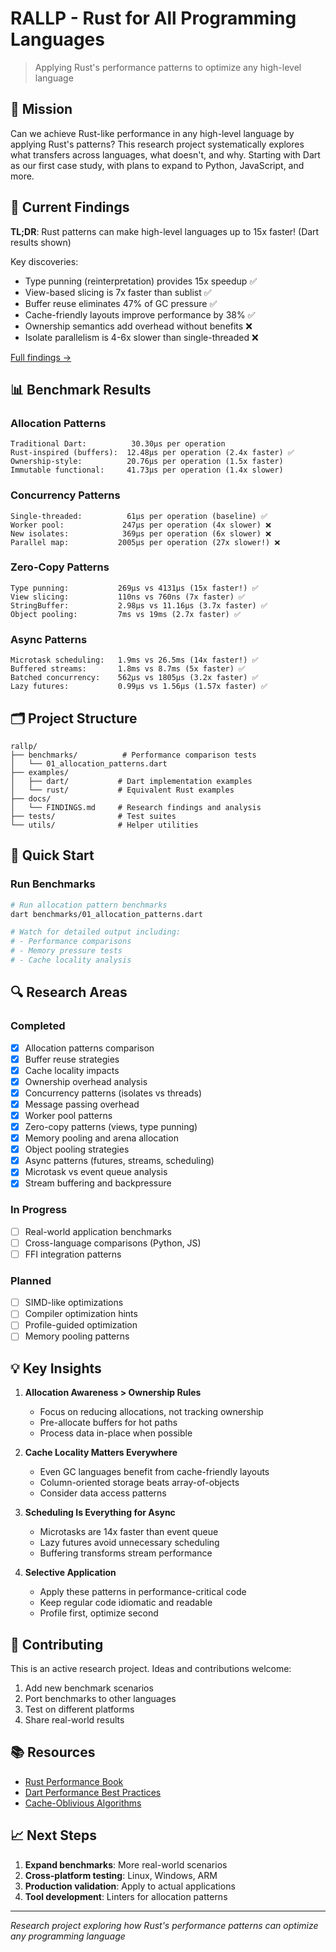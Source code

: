 # RALLP - Rust for All Programming Languages

> Applying Rust's performance patterns to optimize any high-level language

## 🎯 Mission

Can we achieve Rust-like performance in any high-level language by applying Rust's patterns? This research project systematically explores what transfers across languages, what doesn't, and why. Starting with Dart as our first case study, with plans to expand to Python, JavaScript, and more.

## 🔬 Current Findings

**TL;DR**: Rust patterns can make high-level languages up to 15x faster! (Dart results shown)

Key discoveries:
- Type punning (reinterpretation) provides 15x speedup ✅
- View-based slicing is 7x faster than sublist ✅
- Buffer reuse eliminates 47% of GC pressure ✅
- Cache-friendly layouts improve performance by 38% ✅
- Ownership semantics add overhead without benefits ❌
- Isolate parallelism is 4-6x slower than single-threaded ❌

[Full findings →](docs/FINDINGS.md)

## 📊 Benchmark Results

### Allocation Patterns
```
Traditional Dart:          30.30μs per operation
Rust-inspired (buffers):  12.48μs per operation (2.4x faster) ✅
Ownership-style:          20.76μs per operation (1.5x faster)
Immutable functional:     41.73μs per operation (1.4x slower)
```

### Concurrency Patterns
```
Single-threaded:          61μs per operation (baseline) ✅
Worker pool:             247μs per operation (4x slower) ❌
New isolates:            369μs per operation (6x slower) ❌
Parallel map:           2005μs per operation (27x slower!) ❌
```

### Zero-Copy Patterns
```
Type punning:           269μs vs 4131μs (15x faster!) ✅
View slicing:           110ns vs 760ns (7x faster) ✅
StringBuffer:           2.98μs vs 11.16μs (3.7x faster) ✅
Object pooling:         7ms vs 19ms (2.7x faster) ✅
```

### Async Patterns
```
Microtask scheduling:   1.9ms vs 26.5ms (14x faster!) ✅
Buffered streams:       1.8ms vs 8.7ms (5x faster) ✅
Batched concurrency:    562μs vs 1805μs (3.2x faster) ✅
Lazy futures:           0.99μs vs 1.56μs (1.57x faster) ✅
```

## 🗂️ Project Structure

```
rallp/
├── benchmarks/          # Performance comparison tests
│   └── 01_allocation_patterns.dart
├── examples/           
│   ├── dart/           # Dart implementation examples
│   └── rust/           # Equivalent Rust examples
├── docs/               
│   └── FINDINGS.md     # Research findings and analysis
├── tests/              # Test suites
└── utils/              # Helper utilities
```

## 🚀 Quick Start

### Run Benchmarks

```bash
# Run allocation pattern benchmarks
dart benchmarks/01_allocation_patterns.dart

# Watch for detailed output including:
# - Performance comparisons
# - Memory pressure tests
# - Cache locality analysis
```

## 🔍 Research Areas

### Completed
- [x] Allocation patterns comparison
- [x] Buffer reuse strategies
- [x] Cache locality impacts
- [x] Ownership overhead analysis
- [x] Concurrency patterns (isolates vs threads)
- [x] Message passing overhead
- [x] Worker pool patterns
- [x] Zero-copy patterns (views, type punning)
- [x] Memory pooling and arena allocation
- [x] Object pooling strategies
- [x] Async patterns (futures, streams, scheduling)
- [x] Microtask vs event queue analysis
- [x] Stream buffering and backpressure

### In Progress
- [ ] Real-world application benchmarks
- [ ] Cross-language comparisons (Python, JS)
- [ ] FFI integration patterns

### Planned
- [ ] SIMD-like optimizations
- [ ] Compiler optimization hints
- [ ] Profile-guided optimization
- [ ] Memory pooling patterns

## 💡 Key Insights

1. **Allocation Awareness > Ownership Rules**
   - Focus on reducing allocations, not tracking ownership
   - Pre-allocate buffers for hot paths
   - Process data in-place when possible

2. **Cache Locality Matters Everywhere**
   - Even GC languages benefit from cache-friendly layouts
   - Column-oriented storage beats array-of-objects
   - Consider data access patterns

3. **Scheduling Is Everything for Async**
   - Microtasks are 14x faster than event queue
   - Lazy futures avoid unnecessary scheduling
   - Buffering transforms stream performance

4. **Selective Application**
   - Apply these patterns in performance-critical code
   - Keep regular code idiomatic and readable
   - Profile first, optimize second

## 🤝 Contributing

This is an active research project. Ideas and contributions welcome:

1. Add new benchmark scenarios
2. Port benchmarks to other languages
3. Test on different platforms
4. Share real-world results

## 📚 Resources

- [Rust Performance Book](https://nnethercote.github.io/perf-book/)
- [Dart Performance Best Practices](https://dart.dev/guides/language/effective-dart/usage#performance)
- [Cache-Oblivious Algorithms](https://en.wikipedia.org/wiki/Cache-oblivious_algorithm)

## 📈 Next Steps

1. **Expand benchmarks**: More real-world scenarios
2. **Cross-platform testing**: Linux, Windows, ARM
3. **Production validation**: Apply to actual applications
4. **Tool development**: Linters for allocation patterns

---

*Research project exploring how Rust's performance patterns can optimize any programming language*